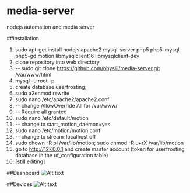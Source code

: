 # media-server
nodejs automation and media server

##installation
1. sudo apt-get install nodejs apache2 mysql-server php5 php5-mysql php5-gd motion libmysqlclient16 libmysqlclient-dev
2. clone repository into web directory
2. -- sudo git clone https://github.com/physiii/media-server.git /var/www/html
2. mysql -u root -p
3. create database userfrosting;
4. sudo a2enmod rewrite
5. sudo nano /etc/apache2/apache2.conf
6. -- change AllowOverride All for /var/www/
7. -- Require all granted
7. sudo nano /etc/default/motion
8. -- change to start_motion_daemon=yes
9. sudo nano /etc/motion/motion.conf
10. -- change to stream_localhost off
11. sudo chown -R pi /var/lib/motion; sudo chmod -R u+rX /var/lib/motion
12. go to http://127.0.0.1 and create master account (token for userfrosting database in the uf_configuration table)
13. [still editing]


##Dashboard
![Alt text](https://github.com/physiii/media-server/blob/master/screenshots/Screenshot%20from%202015-12-30%2012-35-47.png "Dashboard")

##Devices
![Alt text](https://github.com/physiii/media-server/blob/master/screenshots/Screenshot%20from%202015-12-31%2022-34-49.png "Devices")
